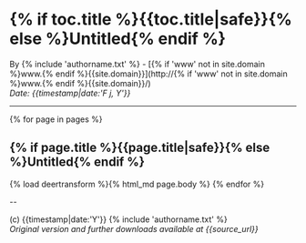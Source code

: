 # {% if toc.title %}{{toc.title|safe}}{% else %}Untitled{% endif %}

By {% include 'authorname.txt' %} - [{% if 'www' not in site.domain %}www.{% endif %}{{site.domain}}](http://{% if 'www' not in site.domain %}www.{% endif %}{{site.domain}}/)  
*Date:  {{timestamp|date:'F j, Y'}}*

---

{% for page in pages %}
## {% if page.title %}{{page.title|safe}}{% else %}Untitled{% endif %}

{% load deertransform %}{% html_md page.body %}
{% endfor %}

--

(c) {{timestamp|date:'Y'}} {% include 'authorname.txt' %}  
*Original version and further downloads available at {{source_url}}*